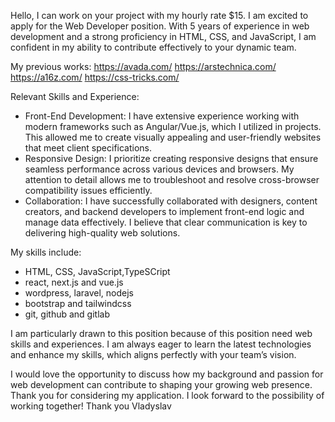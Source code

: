 Hello, I can work on your project with my hourly rate $15. I am excited to apply for the Web Developer position. With 5 years of experience in web development and a strong proficiency in HTML, CSS, and JavaScript, I am confident in my ability to contribute effectively to your dynamic team. 
 
My previous works:
https://avada.com/
https://arstechnica.com/
https://a16z.com/
https://css-tricks.com/

Relevant Skills and Experience: 
- Front-End Development: I have extensive experience working with modern frameworks such as Angular/Vue.js, which I utilized in projects. This allowed me to create visually appealing and user-friendly websites that meet client specifications. 
- Responsive Design: I prioritize creating responsive designs that ensure seamless performance across various devices and browsers. My attention to detail allows me to troubleshoot and resolve cross-browser compatibility issues efficiently. 
- Collaboration: I have successfully collaborated with designers, content creators, and backend developers to implement front-end logic and manage data effectively. I believe that clear communication is key to delivering high-quality web solutions. 
 

My skills include:
- HTML, CSS, JavaScript,TypeSCript
- react, next.js and vue.js
- wordpress, laravel, nodejs
- bootstrap and tailwindcss
- git, github and gitlab


I am particularly drawn to this position because of this position need web skills and experiences. I am always eager to learn the latest technologies and enhance my skills, which aligns perfectly with your team’s vision. 
 
I would love the opportunity to discuss how my background and passion for web development can contribute to shaping your growing web presence. Thank you for considering my application. I look forward to the possibility of working together!
Thank you
Vladyslav